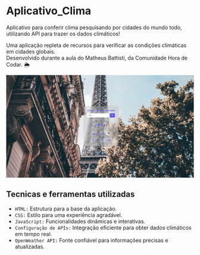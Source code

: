 # Aplicativo_Clima

Aplicativo para conferir clima pesquisando por cidades do mundo todo, utilizando API para trazer os dados climáticos! 

Uma aplicação repleta de recursos para verificar as condições climáticas em cidades globais. </br>
Desenvolvido durante a aula do Matheus Battisti, da Comunidade Hora de Codar. 🌦️

![Aplicativo_Clima](img/paris.jpg)

## Tecnicas e ferramentas utilizadas
 
- ``HTML:`` Estrutura para a base da aplicação.
- ``CSS:`` Estilo para uma experiência agradável.
- ``JavaScript:`` Funcionalidades dinâmicas e interativas.
- ``Configuração de APIs:`` Integração eficiente para obter dados climáticos em tempo real.
- ``OpenWeather API:`` Fonte confiável para informações precisas e atualizadas.

